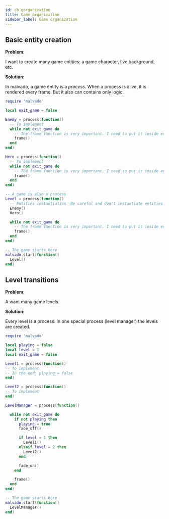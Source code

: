 ```yaml
---
id: cb_gorganization
title: Game organization
sidebar_label: Game organization
---
```


## Basic entity creation

**Problem:**

I want to create many game entities: a game character, live background, etc.

**Solution:**

In malvado, a game entity is a *process*. When a process is alive, it is rendered every frame. But it also can contains only logic.

```lua
require 'malvado'

local exit_game = false

Enemy = process(function()
  -- To implement
  while not exit_game do
    -- The frame function is very important. I need to put it inside every entity loop
    frame()
  end
end)

Hero = process(function()
  -- To implement
  while not exit_game do
    -- The frame function is very important. I need to put it inside every entity loop
    frame()
  end
end)

-- A game is also a process
Level = process(function()
  -- Entities instantiation. Be careful and don't instantiate entities inside loops
  Enemy()
  Hero()

  while not exit_game do
    -- The frame function is very important. I need to put it inside every entity loop
    frame()
  end
end)

-- The game starts here
malvado.start(function()
  Level()
end)

```
## Level transitions

**Problem:**

A want many game levels.

**Solution:**

Every level is a process. In one special process (level manager) the levels are created.

```lua
require 'malvado'

local playing = false
local level = 1
local exit_game = false

Level1 = process(function()
-- To implement
-- In the end: playing = false
end)

Level2 = process(function()
-- To implement
end)

LevelManager = process(function()

  while not exit_game do
    if not playing then
      playing = true
      fade_off()

      if level = 1 then
        Level1()
      elseif level = 2 then
        Level2()
      end

      fade_on()
    end

    frame()
  end
end)

-- The game starts here
malvado.start(function()
  LevelManager()
end)
```

